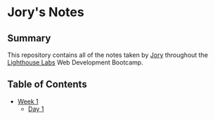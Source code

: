 # Jory's Notes
## Summary
This repository contains all of the notes taken by [Jory](https://github.com/JoryLa) throughout the [Lighthouse Labs](https://www.lighthouselabs.ca/) Web Development Bootcamp.
## Table of Contents
* [Week 1](/Week_1)
  * [Day 1](/Week_1/Day_1)